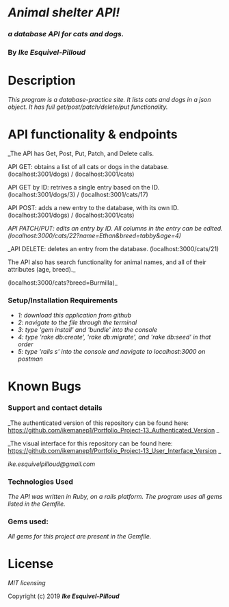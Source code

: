 # _Animal shelter API!_

### _a database API for cats and dogs._

### By _**Ike Esquivel-Pilloud**_

# Description

_This program is a database-practice site. It lists cats and dogs in a json object. It has full get/post/patch/delete/put functionality._

# API functionality & endpoints

_The API has Get, Post, Put, Patch, and Delete calls.

API GET: obtains a list of all cats or dogs in the database. (localhost:3001/dogs) / (localhost:3001/cats)

API GET by ID: retrives a single entry based on the ID. (localhost:3001/dogs/3) / (localhost:3001/cats/17)

API POST: adds a new entry to the database, with its own ID. (localhost:3001/dogs) / (localhost:3001/cats)


_API PATCH/PUT: edits an entry by ID. All columns in the entry can be edited. (localhost:3000/cats/22?name=Ethan&breed=tabby&age=4)_

_API DELETE: deletes an entry from the database. (localhost:3000/cats/21)

The API also has search functionality for animal names, and all of their attributes (age, breed)._

(localhost:3000/cats?breed=Burmilla)_

### Setup/Installation Requirements

* _1: download this application from github_
* _2: navigate to the file through the terminal_
* _3: type 'gem install' and 'bundle' into the console_
* _4: type 'rake db:create', 'rake db:migrate', and 'rake db:seed' in that order_
* _5: type 'rails s' into the console and navigate to localhost:3000 on postman_

# Known Bugs

### Support and contact details
_The authenticated version of this repository can be found here: https://github.com/ikemanep1/Portfolio_Project-13_Authenticated_Version _

_The visual interface for this repository can be found here: https://github.com/ikemanep1/Portfolio_Project-13_User_Interface_Version _

_ike.esquivelpilloud@gmail.com_

### Technologies Used

_The API was written in Ruby, on a rails platform. The program uses all gems listed in the Gemfile._

### Gems used:

_All gems for this project are present in the Gemfile._

# License

_MIT licensing_

Copyright (c) 2019 **_Ike Esquivel-Pilloud_**
